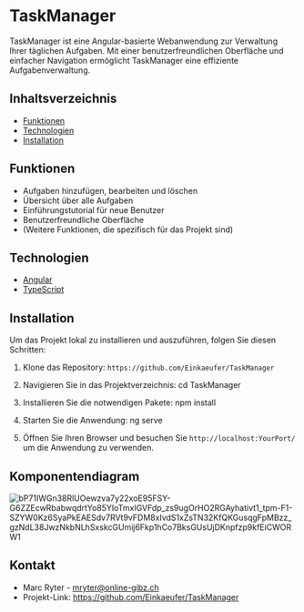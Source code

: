 # TaskManager

TaskManager ist eine Angular-basierte Webanwendung zur Verwaltung Ihrer täglichen Aufgaben. Mit einer benutzerfreundlichen Oberfläche und einfacher Navigation ermöglicht TaskManager eine effiziente Aufgabenverwaltung.

## Inhaltsverzeichnis

- [Funktionen](#funktionen)
- [Technologien](#technologien)
- [Installation](#installation)

## Funktionen

- Aufgaben hinzufügen, bearbeiten und löschen
- Übersicht über alle Aufgaben
- Einführungstutorial für neue Benutzer
- Benutzerfreundliche Oberfläche
- (Weitere Funktionen, die spezifisch für das Projekt sind)

## Technologien

- [Angular](https://angular.io/)
- [TypeScript](https://www.typescriptlang.org/)

## Installation

Um das Projekt lokal zu installieren und auszuführen, folgen Sie diesen Schritten:

1. Klone das Repository: `https://github.com/Einkaeufer/TaskManager`

2. Navigieren Sie in das Projektverzeichnis: cd TaskManager

3. Installieren Sie die notwendigen Pakete: npm install

4. Starten Sie die Anwendung: ng serve

5. Öffnen Sie Ihren Browser und besuchen Sie `http://localhost:YourPort/` um die Anwendung zu verwenden.

## Komponentendiagram

![bP71IWGn38RlUOewzva7y22xoE95FSY-G6ZZEcwRbabwqdrtYo85YIoTmxIGVFdp_zs9ugOrHO2RGAyhativt1_tpm-F1-SZYW0Kz6SyaPkEAESdv7RVt9vFDM8xIvdS1xZsTN32KfQKGusqgFpMBzz_gzNdL38JwzNkbNLhSxskcGUmij6Fkp1hCo7BksGUsUjDKnpfzp9kfEiCWORW1](https://github.com/Einkaeufer/TaskManager/assets/104210524/b323338e-edff-4e32-b557-dec3cefd94b2)

## Kontakt

- Marc Ryter - mryter@online-gibz.ch
- Projekt-Link: https://github.com/Einkaeufer/TaskManager

